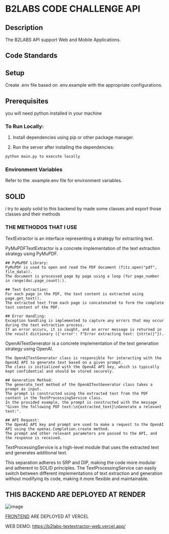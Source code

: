 # B2LABS CODE CHALLENGE API
## Description

The B2LABS API support Web and Mobile Applications.

## Code Standards

## Setup

Create .env file based on .env.example with the appropriate configurations.

## Prerequisites

you will need python installed in your machine

### To Run Locally:

1. Install dependencies using pip or other package manager.

2. Run the server after installing the dependencies:

```bash
python main.py to execute locally
```

### Environment Variables

Refer to the .example.env file for environment variables.

## SOLID
i try to apply solid to this backend by made some classes and export those classes and their methods

### THE METHODOS THAT I USE
TextExtractor is an interface representing a strategy for extracting text.

PyMuPDFTextExtractor is a concrete implementation of the text extraction strategy using PyMuPDF.
```
## PyMuPDF Library:
PyMuPDF is used to open and read the PDF document (fitz.open("pdf", file_data)).
The document is processed page by page using a loop (for page_number in range(doc.page_count):).

## Text Extraction:
For each page in the PDF, the text content is extracted using page.get_text().
The extracted text from each page is concatenated to form the complete text content of the PDF.

## Error Handling:
Exception handling is implemented to capture any errors that may occur during the text extraction process.
If an error occurs, it is caught, and an error message is returned in the result dictionary ({'error': f"Error extracting text: {str(e)}"}).
```

OpenAITextGenerator is a concrete implementation of the text generation strategy using OpenAI.
```
The OpenAITextGenerator class is responsible for interacting with the OpenAI API to generate text based on a given prompt.
The class is initialized with the OpenAI API key, which is typically kept confidential and should be stored securely.

## Generation Method:
The generate_text method of the OpenAITextGenerator class takes a prompt as input.
The prompt is constructed using the extracted text from the PDF content in the TextProcessingService class.
In the provided example, the prompt is constructed with the message "Given the following PDF text:\n{extracted_text}\nGenerate a relevant text:".

## API Request:
The OpenAI API key and prompt are used to make a request to the OpenAI API using the openai.Completion.create method.
The prompt and other relevant parameters are passed to the API, and the response is received.
```


TextProcessingService is a high-level module that uses the extracted text and generates additional text.

This separation adheres to SRP and DIP, making the code more modular and adherent to SOLID principles. 
The TextProcessingService can easily switch between different implementations of text extraction and generation without modifying its code, making it more flexible and maintainable.

## THIS BACKEND ARE DEPLOYED AT RENDER
![image](https://github.com/AlissonBlaas/b2labs-textextractor-api/assets/32876996/dda6647d-4f97-4568-88ff-7d9d2857cd80)
  
[FRONTEND](https://github.com/AlissonBlaas/b2labs-textextractor-web) ARE DEPLOYED AT VERCEL

WEB DEMO: https://b2labs-textextractor-web.vercel.app/


